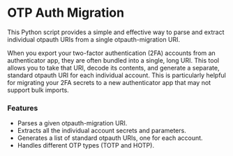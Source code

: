 # OTP Auth Migration
This Python script provides a simple and effective way to parse and extract individual otpauth URIs from a single otpauth-migration URI.

When you export your two-factor authentication (2FA) accounts from an authenticator app, they are often bundled into a single, long URI. This tool allows you to take that URI, decode its contents, and generate a separate, standard otpauth URI for each individual account. This is particularly helpful for migrating your 2FA secrets to a new authenticator app that may not support bulk imports.

### Features
* Parses a given otpauth-migration URI.
* Extracts all the individual account secrets and parameters.
* Generates a list of standard otpauth URIs, one for each account.
* Handles different OTP types (TOTP and HOTP).